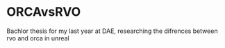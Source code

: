 # ORCAvsRVO
Bachlor thesis for my last year at DAE, researching the difrences between rvo and orca in unreal
